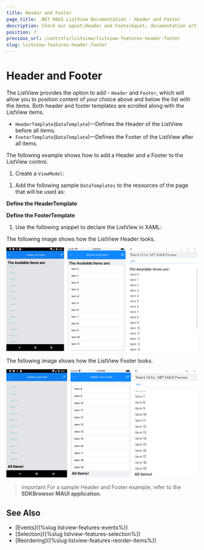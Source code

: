 ```yaml
---
title: Header and Footer
page_title: .NET MAUI ListView Documentation - Header and Footer
description: Check our &quot;Header and Footer&quot; documentation article for Telerik ListView for .NET MAUI
position: 7
previous_url: /controls/listview/listview-features-header-footer
slug: listview-features-header-footer
---
```


# Header and Footer

The ListView provides the option to add - `Header` and `Footer`, which will allow you to position content of your choice above and below the list with the items. Both header and footer templates are scrolled along with the ListView items.

* `HeaderTemplate`(`DataTemplate`)&mdash;Defines the Header of the ListView before all items.
* `FooterTemplate`(`DataTemplate`)&mdash;Defines the Footer of the ListView after all items.

The following example shows how to add a Header and a Footer to the ListView control.

1. Create a `ViewModel`:

 <snippet id='listview-features-header-and-footer-viewmodel'/>

1. Add the following sample `DataTemplates` to the resources of the page that will be used as:

  **Define the HeaderTemplate**

 <snippet id='listview-features-header-template-xaml'/>

 **Define the FooterTemplate**

 <snippet id='listview-features-footer-template-xaml'/>
 
1. Use the following snippet to declare the ListView in XAML:

 <snippet id='listview-features-header-and-footer-xaml'/>

The following image shows how the ListView Header looks.

![RadListView Footer Template](images/listview-features-header-template.png "[RadListView Footer Template")

The following image shows how the ListView Footer looks.

![RadListView Footer Template](images/listview-features-footer-template.png "[RadListView Footer Template")

>important For a sample Header and Footer example, refer to the **SDKBrowser MAUI application**.

## See Also

- [Events]({%slug listview-features-events%})
- [Selection]({%slug listview-features-selection%})
- [Reordering]({%slug listview-features-reorder-items%})
